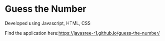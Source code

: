# Guess the Number

Developed using Javascript, HTML, CSS

Find the application here:https://jayasree-r1.github.io/guess-the-number/
